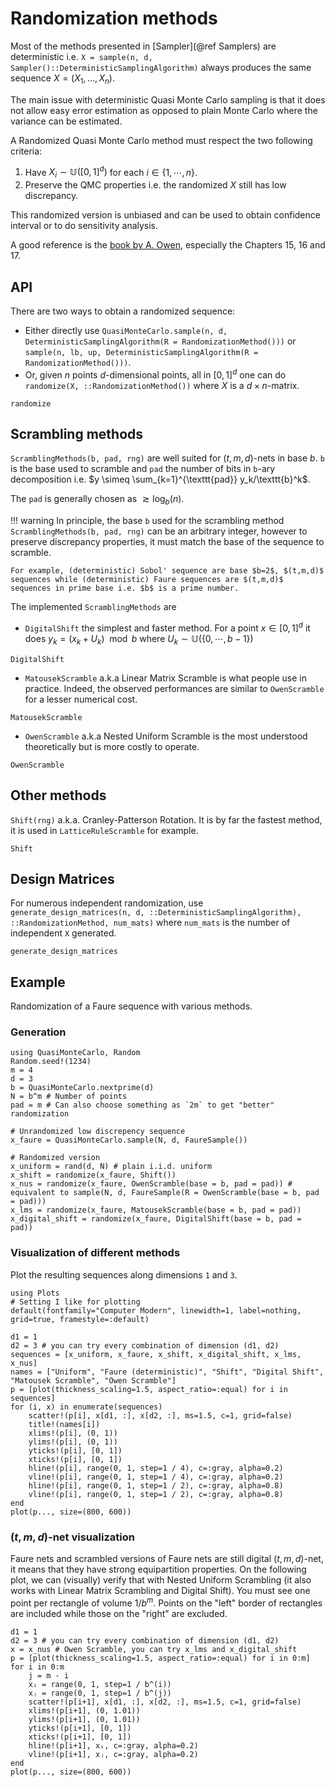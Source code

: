 # Randomization methods

Most of the methods presented in [Sampler](@ref Samplers) are deterministic i.e. `X = sample(n, d, Sampler()::DeterministicSamplingAlgorithm)` always produces the same sequence $X = (X_1, \dots, X_n)$.

The main issue with deterministic Quasi Monte Carlo sampling is that it does not allow easy error estimation as opposed to plain Monte Carlo where the variance can be estimated.

A Randomized Quasi Monte Carlo method must respect the two following criteria:

1. Have $X_i\sim \mathbb{U}([0,1]^d)$ for each $i\in \{1,\cdots, n\}$.
2. Preserve the QMC properties i.e. the randomized $X$ still has low discrepancy.

This randomized version is unbiased and can be used to obtain confidence interval or to do sensitivity analysis.

A good reference is the [book by A. Owen](https://artowen.su.domains/mc/qmcstuff.pdf), especially the Chapters 15, 16 and 17.

## API

There are two ways to obtain a randomized sequence:

- Either directly use `QuasiMonteCarlo.sample(n, d, DeterministicSamplingAlgorithm(R = RandomizationMethod()))` or `sample(n, lb, up, DeterministicSamplingAlgorithm(R = RandomizationMethod()))`.
- Or, given $n$ points $d$-dimensional points, all in $[0,1]^d$ one can do `randomize(X, ::RandomizationMethod())` where $X$ is a $d\times n$-matrix.

```@docs
randomize
```

## Scrambling methods

<!-- TODO add ref in doc and dosstrings -->

`ScramblingMethods(b, pad, rng)` are well suited for $(t,m,d)$-nets in base $b$. `b` is the base used to scramble and `pad` the number of bits in `b`-ary decomposition i.e. $y \simeq \sum_{k=1}^{\texttt{pad}} y_k/\texttt{b}^k$.

The `pad` is generally chosen as $\gtrsim \log_b(n)$.

!!! warning
    In principle, the base `b` used for the scrambling method `ScramblingMethods(b, pad, rng)` can be an arbitrary integer, however to preserve discrepancy properties, it must match the base of the sequence to scramble.

    For example, (deterministic) Sobol' sequence are base $b=2$, $(t,m,d)$ sequences while (deterministic) Faure sequences are $(t,m,d)$ sequences in prime base i.e. $b$ is a prime number.

The implemented `ScramblingMethods` are

- `DigitalShift` the simplest and faster method. For a point $x\in [0,1]^d$ it does $y_k = (x_k + U_k) \mod b$ where $U_k \sim \mathbb{U}(\{0, \cdots, b-1\})$

```@docs
DigitalShift
```

- `MatousekScramble` a.k.a Linear Matrix Scramble is what people use in practice. Indeed, the observed performances are similar to `OwenScramble` for a lesser numerical cost.

```@docs
MatousekScramble
```

- `OwenScramble` a.k.a Nested Uniform Scramble is the most understood theoretically but is more costly to operate.

```@docs
OwenScramble
```

## Other methods

`Shift(rng)` a.k.a. Cranley-Patterson Rotation. It is by far the fastest method, it is used in `LatticeRuleScramble` for example.

```@docs
Shift
```

## Design Matrices

For numerous independent randomization, use `generate_design_matrices(n, d, ::DeterministicSamplingAlgorithm), ::RandomizationMethod, num_mats)` where `num_mats` is the number of independent `X` generated.

```@docs
generate_design_matrices
```

## Example

Randomization of a Faure sequence with various methods.

### Generation

```@example 1
using QuasiMonteCarlo, Random
Random.seed!(1234)
m = 4
d = 3
b = QuasiMonteCarlo.nextprime(d)
N = b^m # Number of points
pad = m # Can also choose something as `2m` to get "better" randomization

# Unrandomized low discrepency sequence
x_faure = QuasiMonteCarlo.sample(N, d, FaureSample())

# Randomized version
x_uniform = rand(d, N) # plain i.i.d. uniform
x_shift = randomize(x_faure, Shift())
x_nus = randomize(x_faure, OwenScramble(base = b, pad = pad)) # equivalent to sample(N, d, FaureSample(R = OwenScramble(base = b, pad = pad)))
x_lms = randomize(x_faure, MatousekScramble(base = b, pad = pad))
x_digital_shift = randomize(x_faure, DigitalShift(base = b, pad = pad))
```

### Visualization of different methods

Plot the resulting sequences along dimensions `1` and `3`.

```@example 1
using Plots
# Setting I like for plotting
default(fontfamily="Computer Modern", linewidth=1, label=nothing, grid=true, framestyle=:default)

d1 = 1
d2 = 3 # you can try every combination of dimension (d1, d2)
sequences = [x_uniform, x_faure, x_shift, x_digital_shift, x_lms, x_nus]
names = ["Uniform", "Faure (deterministic)", "Shift", "Digital Shift", "Matousek Scramble", "Owen Scramble"]
p = [plot(thickness_scaling=1.5, aspect_ratio=:equal) for i in sequences]
for (i, x) in enumerate(sequences)
    scatter!(p[i], x[d1, :], x[d2, :], ms=1.5, c=1, grid=false)
    title!(names[i])
    xlims!(p[i], (0, 1))
    ylims!(p[i], (0, 1))
    yticks!(p[i], [0, 1])
    xticks!(p[i], [0, 1])
    hline!(p[i], range(0, 1, step=1 / 4), c=:gray, alpha=0.2)
    vline!(p[i], range(0, 1, step=1 / 4), c=:gray, alpha=0.2)
    hline!(p[i], range(0, 1, step=1 / 2), c=:gray, alpha=0.8)
    vline!(p[i], range(0, 1, step=1 / 2), c=:gray, alpha=0.8)
end
plot(p..., size=(800, 600))
```

### $(t,m,d)$-net visualization

<!-- TODO add precise ref for this kind of plot + `istms` net function + post into the pkg to say we are using -->

Faure nets and scrambled versions of Faure nets are still digital $(t,m,d)$-net, it means that they have strong equipartition properties.
On the following plot, we can (visually) verify that with Nested Uniform Scrambling (it also works with Linear Matrix Scrambling and Digital Shift).
You must see one point per rectangle of volume $1/b^m$. Points on the "left" border of rectangles are included while those on the "right" are excluded.

```@example 1
d1 = 1 
d2 = 3 # you can try every combination of dimension (d1, d2)
x = x_nus # Owen Scramble, you can try x_lms and x_digital_shift
p = [plot(thickness_scaling=1.5, aspect_ratio=:equal) for i in 0:m]
for i in 0:m
    j = m - i
    xᵢ = range(0, 1, step=1 / b^(i))
    xⱼ = range(0, 1, step=1 / b^(j))
    scatter!(p[i+1], x[d1, :], x[d2, :], ms=1.5, c=1, grid=false)
    xlims!(p[i+1], (0, 1.01))
    ylims!(p[i+1], (0, 1.01))
    yticks!(p[i+1], [0, 1])
    xticks!(p[i+1], [0, 1])
    hline!(p[i+1], xᵢ, c=:gray, alpha=0.2)
    vline!(p[i+1], xⱼ, c=:gray, alpha=0.2)
end
plot(p..., size=(800, 600))
```
